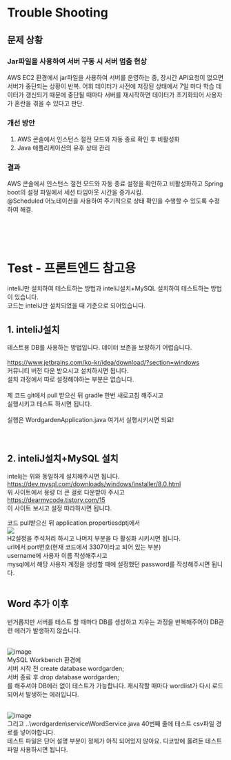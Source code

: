 # Trouble Shooting
## 문제 상황
### Jar파일을 사용하여 서버 구동 시 서버 멈춤 현상
AWS EC2 환경에서 jar파일을 사용하여 서버를 운영하는 중, 장시간 API요청이 없으면 서버가 중단되는 상황이 반복.
어휘 데이터가 사전에 저장된 상태에서 7일 마다 학습 데이터가 갱신되기 때문에 중단될 때마다 서버를 재시작하면 데이터가 초기화되어 사용자가 혼란을 겪을 수 있다고 판단.

### 개선 방안
1. AWS 콘솔에서 인스턴스 절전 모드와 자동 종료 확인 후 비활성화
2. Java 애플리케이션의 유후 상태 관리

### 결과
AWS 콘솔에서 인스턴스 절전 모드와 자동 종료 설정을 확인하고 비활성화하고 Spring boot의 설정 파일에서 세션 타임아웃 시간을 증가시킴.</br>
@Scheduled 어노테이션을 사용하여 주기적으로 상태 확인을 수행할 수 있도록 수정하여 해결.

</br>
</br>
</br>

# Test - 프론트엔드 참고용
inteliJ만 설치하여 테스트하는 방법과 inteliJ설치+MySQL 설치하여 테스트하는 방법이 있습니다. </br>
코드는 inteliJ만 설치되었을 때 기준으로 되어있습니다. 
</br>
## 1. inteliJ설치
테스트용 DB를 사용하는 방법입니다. 데이터 보존을 보장하기 어렵습니다. </br>
</br>
https://www.jetbrains.com/ko-kr/idea/download/?section=windows
</br>
커뮤니티 버전 다운 받으시고 설치하시면 됩니다.</br>
설치 과정에서 따로 설정해야하는 부분은 없습니다.</br>
</br>
제 코드 git에서 pull 받으신 뒤 gradle 한번 새로고침 해주시고</br>
실행시키고 테스트 하시면 됩니다.</br>
</br>
실행은 WordgardenApplication.java 여기서 실행시키시면 되요!</br></br></br>
## 2. inteliJ설치+MySQL 설치
intelij는 위와 동일하게 설치해주시면 됩니다. 
</br>
https://dev.mysql.com/downloads/windows/installer/8.0.html
</br>
위 사이트에서 용량 더 큰 걸로 다운받아 주시고
</br>
https://dearmycode.tistory.com/15
</br>
이 사이트 보시고 설정 따라하시면 됩니다.

코드 pull받으신 뒤 application.propertiesdptj에서 </br>
![](https://velog.velcdn.com/images/jiw0707/post/c33f899a-37d7-4bd7-b959-5fd0df5fcaa5/image.png)
</br>
H2설정을 주석처리 하시고 나머지 부분을 다 활성화 시키시면 됩니다.</br>
url에서 port번호(현재 코드에서 3307이라고 되어 있는 부분)</br>
username에 사용자 이름 작성해주시고</br>
mysql에서 해당 사용자 계정을 생성할 때에 설정했던 password를 작성해주시면 됩니다.</br></br>

## Word 추가 이후 
번거롭지만 서버를 테스트 할 때마다 DB를 생성하고 지우는 과정을 반복해주어야 DB관련 에러가 발생하지 않습니다.</br></br>

![image](https://github.com/user-attachments/assets/1b83c1b6-a0a3-459e-b42c-fd800eb3d1db)
</br>
MySQL Workbench 환경에</br>
서버 시작 전 create database wordgarden;</br>
서버 종료 후 drop database wordgarden;</br>
를 해주셔야 DB에러 없이 테스트가 가능합니다.
재시작할 때마다 wordlist가 다시 로드 되어서 발생하는 에러입니다.</br></br>

![image](https://github.com/user-attachments/assets/4f30710c-b7d6-4791-a4bc-647c9ded9957)
</br>
그리고 ..\wordgarden\service\WordService.java 40번째 줄에 테스트 csv파일 경로를 넣어야합니다.</br>
테스트 파일은 단어 설명 부분이 정제가 아직 되어있지 않아요. 디코방에 올려둔 테스트 파일 사용하시면 됩니다.
